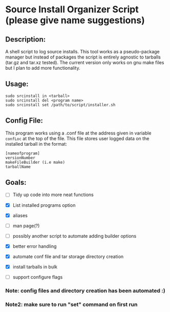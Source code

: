 # Source Install Organizer Script (please give name suggestions)

## Description:
 A shell script to log source installs. This tool works as a pseudo-package manager but instead of packages the script is entirely agnostic to tarballs (tar.gz and tar.xz tested). The current version only works on gnu make files but I plan to add more functionality. 

## Usage:
```
sudo srcinstall in <tarball>
sudo srcinstall del <program name>
sudo srcinstall set /path/to/script/installer.sh
```

## Config File:
This program works using a .conf file at the address given in variable `confLoc` at the top of the file. This file stores user logged data on the installed tarball in the format:
```
[nameofprogram]
versionNumber
makeFileBuilder (i.e make)
tarballName
```


## Goals:

- [ ] Tidy up code into more neat functions
- [x] List installed programs option
- [x] aliases
- [ ] man page(?)
- [ ] possibly another script to automate adding builder options
- [x] better error handling
- [x] automate conf file and tar storage directory creation
- [x] install tarballs in bulk
- [ ] support configure flags


### Note: config files and directory creation has been automated :)
### Note2: make sure to run "set" command on first run
